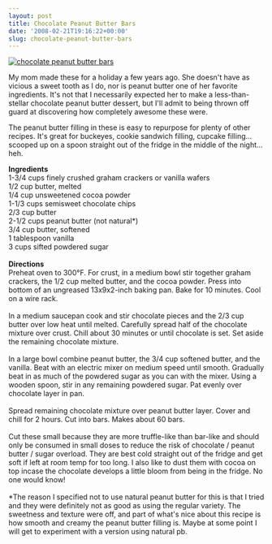 ```yaml
---
layout: post
title: Chocolate Peanut Butter Bars
date: '2008-02-21T19:16:22+00:00'
slug: chocolate-peanut-butter-bars
---
```

<a href="http://www.flickr.com/photos/kstar810/453925903/in/set-72157603817944040/"><img src="http://farm1.static.flickr.com/171/453925903_5306d3c630.jpg?v=0" alt="chocolate peanut butter bars" /></a>

My mom made these for a holiday a few years ago. She doesn't have as vicious a sweet tooth as I do, nor is peanut butter one of her favorite ingredients. It's not that I necessarily expected her to make a less-than-stellar chocolate peanut butter dessert, but I'll admit to being thrown off guard at discovering how completely awesome these were. 

The peanut butter filling in these is easy to repurpose for plenty of other recipes. It's great for buckeyes, cookie sandwich filling, cupcake filling... scooped up on a spoon straight out of the fridge in the middle of the night... heh. 

<div class="recipe">
<strong>Ingredients</strong><br>
1-3/4 cups finely crushed graham crackers or vanilla wafers<br>
1/2 cup butter, melted<br>
1/4 cup unsweetened cocoa powder<br>
1-1/3 cups semisweet chocolate chips<br>
2/3 cup butter<br>
2-1/2 cups peanut butter (not natural*)<br>
3/4  cup butter, softened<br>
1 tablespoon vanilla<br>
3 cups sifted powdered sugar<br>
<br>
<strong>Directions</strong><br>
Preheat oven to 300&#176;F. For crust, in a medium bowl stir together graham crackers, the 1/2 cup melted butter, and the cocoa powder. Press into bottom of an ungreased 13x9x2-inch baking pan. Bake for 10 minutes. Cool on a wire rack.<br>
<br>
In a medium saucepan cook and stir chocolate pieces and the 2/3 cup butter over low heat until melted. Carefully spread half of the chocolate mixture over crust. Chill about 30 minutes or until chocolate is set. Set aside the remaining chocolate mixture.<br>
<br>
In a large bowl combine peanut butter, the 3/4 cup softened butter, and the vanilla. Beat with an electric mixer on medium speed until smooth. Gradually beat in as much of the powdered sugar as you can with the mixer. Using a wooden spoon, stir in any remaining powdered sugar. Pat evenly over chocolate layer in pan.<br>
<br>
Spread remaining chocolate mixture over peanut butter layer. Cover and chill for 2 hours. Cut into bars. Makes about 60 bars.<br>
<br>
Cut these small because they are more truffle-like than bar-like and should only be consumed in small doses to reduce the risk of chocolate / peanut butter / sugar overload. They are best cold straight out of the fridge and get soft if left at room temp for too long. I also like to dust them with cocoa on top incase the chocolate develops a little bloom from being in the fridge. No one would know!<br>
<br>
*The reason I specified not to use natural peanut butter for this is that I tried and they were definitely not as good as using the regular variety. The sweetness and texture were off, and part of what's nice about this recipe is how smooth and creamy the peanut butter filling is. Maybe at some point I will get to experiment with a version using natural pb.
</div>
